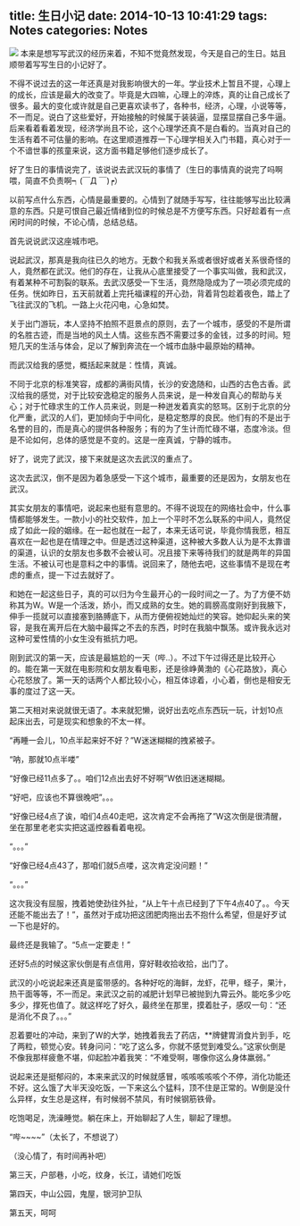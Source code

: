 title: 生日小记
date: 2014-10-13 10:41:29
tags: Notes
categories: Notes
---
![](http://cdn.duitang.com/uploads/item/201110/09/20111009103514_8ZeLM.jpg)
本来是想写写武汉的经历来着，不知不觉竟然发现，今天是自己的生日。姑且顺带着写写生日的小记好了。

<!--more-->
不得不说过去的这一年还真是对我影响很大的一年。学业技术上暂且不提，心理上的成长，应该是最大的改变了。毕竟是大四嘛，心理上的淬炼，真的让自己成长了很多。最大的变化或许就是自己更喜欢读书了，各种书，经济，心理，小说等等，不一而足。说白了这些爱好，开始接触的时候属于装装逼，显摆显摆自己多牛逼。后来看着看着发现，经济学尚且不论，这个心理学还真不是白看的。当真对自己的生活有着不可估量的影响。在这里顺道推荐一下心理学相关入门书籍，真心对于一个不谙世事的孩童来说，这方面书籍足够他们逐步成长了。

好了生日的事情说完了，该说说去武汉玩的事情了（生日的事情真的说完了吗啊喂，简直不负责啊┑(￣Д ￣)┍）

以前写点什么东西，心情是最重要的。心情到了就随手写写，往往能够写出比较满意的东西。只是可恨自己最近情绪到位的时候总是不方便写东西。只好趁着有一点闲时间的时候，不论心情，总结总结。

首先说说武汉这座城市吧。

说起武汉，那真是我向往已久的地方。无数个和我关系或者很好或者关系很奇怪的人，竟然都在武汉。他们的存在，让我从心底里接受了一个事实叫做，我和武汉，有着某种不可割裂的联系。去武汉感受一下生活，竟然隐隐成为了一项必须完成的任务。恍如昨日，五天前就着上完托福课程的开心劲，背着背包趁着夜色，踏上了飞往武汉的飞机。一路上火花闪电，心急如焚。

关于出门游玩，本人坚持不拍照不逛景点的原则，去了一个城市，感受的不是所谓的名胜古迹，而是当地的风土人情。这些东西不需要过多的金钱，过多的时间。短短几天的生活与体会，足以了解到奔流在一个城市血脉中最原始的精神。

而武汉给我的感觉，概括起来就是：性情，真诚。

不同于北京的标准笑容，成都的满街风情，长沙的安逸随和，山西的古色古香。武汉给我的感觉，对于比较安逸稳定的服务人员来说，是一种发自真心的帮助与关心；对于忙碌求生的工作人员来说，则是一种迸发着真实的怒骂。区别于北京的分化严重，武汉的人们，更加倾向于中间化，是稳定憨厚的良民。他们有的不是出于名誉的目的，而是真心的提供各种服务；有的为了生计而忙碌不堪，态度冷淡。但是不论如何，总体的感觉是不变的。这是一座真诚，宁静的城市。

好了，说完了武汉，接下来就是这次去武汉的重点了。

这次去武汉，倒不是因为着急感受一下这个城市，最重要的还是因为，女朋友也在武汉。

其实女朋友的事情吧，说起来也挺有意思的。不得不说现在的网络社会中，什么事情都能够发生。一款小小的社交软件，加上一个平时不怎么联系的中间人，竟然促成了如此一段的姻缘。在一起也就在一起了，本来无话可说，毕竟你情我愿，相互喜欢在一起也是在情理之中。但是透过这种渠道，这种被大多数人认为是不太靠谱的渠道，认识的女朋友也多数不会被认可。况且接下来等待我们的就是两年的异国生活。不被认可也是意料之中的事情。说回来了，随他去吧，这些事情不是现在考虑的重点，提一下过去就好了。

和她在一起这些日子，真的可以归为今生最开心的一段时间之一了。为了方便不妨称其为W。W是一个活泼，娇小，而又成熟的女生。她的肩膀高度刚好到我腋下，伸手一揽就可以直接塞到胳膊底下，从而方便俯视她灿烂的笑容。她仰起头来的笑容，是我在离开后在大脑中最挥之不去的东西，时时在我脑中飘荡。或许我永远对这种可爱性情的小女生没有抵抗力吧。

刚到武汉的第一天，应该是最尴尬的一天（哔..）。不过下午过得还是比较开心的。能在第一天就在电影院和女朋友看电影，还是徐峥黄渤的《心花路放》，真心心花怒放了。第一天的话两个人都比较小心，相互体谅着，小心着，倒也是相安无事的度过了这一天。

第二天相对来说就很无语了。本来就犯懒，说好出去吃点东西玩一玩，计划10点起床出去，可是现实和想象的不太一样。

“再睡一会儿，10点半起来好不好？”W迷迷糊糊的拽紧被子。

“呐，那就10点半喽”

“好像已经11点多了。。咱们12点出去好不好啊”W依旧迷迷糊糊。

“好吧，应该也不算很晚吧”。。。

“好像已经4点了诶，咱们4点40走吧，这次肯定不会再拖了”W这次倒是很清醒，坐在那里老老实实把这遥控器看着电视。

“。。。”

“好像已经4点43了，那咱们就5点喽，这次肯定没问题！”

“。。。”

这次我没有屈服，拽着她使劲往外扯，“从上午十点已经到了下午4点40了。。今天还能不能出去了！”，虽然对于成功把这团肥肉拖出去不抱什么希望，但是好歹试一下也是好的。

最终还是我输了。“5点一定要走！”

还好5点的时候这家伙倒是有点信用，穿好鞋收拾收拾，出门了。

武汉的小吃说起来还真是蛮带感的。各种好吃的海鲜，龙虾，花甲，蛏子，果汁，热干面等等，不一而足。来武汉之前的减肥计划早已被抛到九霄云外。能吃多少吃多少，撑死也值了。就这样吃了好久，最终坐在那里，摸着肚子，感叹一句：“还是消化不良了。。。”

忍着要吐的冲动，来到了W的大学，她拽着我去了药店，**牌健胃消食片到手，吃了两粒，顿觉心安。转身问问：“吃了这么多，你就不感觉到难受么。”这家伙倒是不像我那样疲惫不堪，仰起脸冲着我笑：“不难受啊，哪像你这么身体羸弱。”

说起来还是挺郁闷的，本来来武汉的时候就感冒，咳咳咳咳咳个不停，消化功能还不好。这么饿了大半天没吃饭，一下来这么个猛料，顶不住是正常的。W倒是没什么异样，女生总是这样，有时候弱不禁风，有时候钢筋铁骨。

吃饱喝足，洗澡睡觉。躺在床上，开始聊起了人生，聊起了理想。

“哔~~~~”（太长了，不想说了）

（没心情了，有时间再补吧）

第三天，户部巷，小吃，纹身，长江，请她们吃饭

第四天，中山公园，鬼屋，银河护卫队

第五天，呵呵